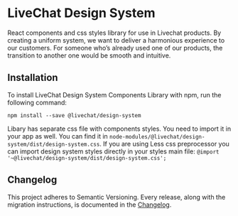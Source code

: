 # LiveChat Design System

React components and css styles library for use in Livechat products.
By creating a uniform system, we want to deliver a harmonious experience to our customers.
For someone who’s already used one of our products, the transition to another one would be smooth and intuitive.

## Installation

To install LiveChat Design System Components Library with npm, run the following command:

```
npm install --save @livechat/design-system
```

Libary has separate css file with components styles. You need to import it in your app as well. You can find it in `node-modules/@livechat/design-system/dist/design-system.css`. If you are using Less css preprocessor you can import design system styles directly in your styles main file:
`@import '~@livechat/design-system/dist/design-system.css';`

## Changelog

This project adheres to Semantic Versioning.
Every release, along with the migration instructions, is documented in the [Changelog](CHANGELOG.md).
